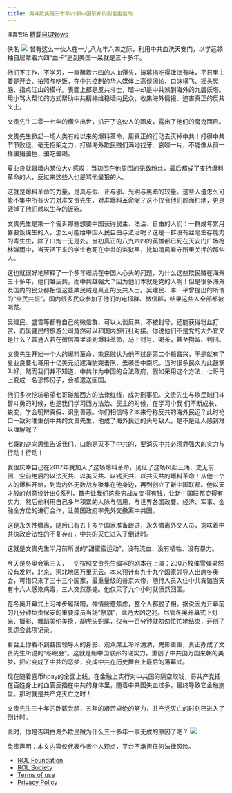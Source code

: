 ```yaml
---
title: 海外欺民贼三十年vs新中国联邦的甜蜜蜜运动
---
```

`澳喜农场` [轉載自GNews](https://gnews.org/zh-hans/1968156/)

佚名
![](https://assets.gnews.org/wp-content/uploads/2022/02/image1-22.png)
曾有这么一伙人在一九八九年六四之际，利用中共血洗天安门，以学运领袖自居拿着六四“血卡”逃到美国一呆就是三十多年。

他们不工作、不学习，一直蘸着六四的人血馒头，搞募捐吃得津津有味，平日里主要是开会、拍照与吃饭，在中共控制的华人媒体上高谈阔论、口沫横飞、摇头晃脑、指点江山的模样。表面上都是反共斗士，暗中却是中共派到海外的九层妖塔。用小骂大帮忙的方式帮助中共精神维稳墙内民众，收集海外情报、迫害真正的反共义士。

文贵先生二零一七年的横空出世，扒开了这伙人的画皮，露出了他们的魔鬼面目。

文贵先生掀起一场人类有始以来的爆料革命，用真正的行动去灭掉中共！打得中共节节败退、毫无招架之力，打得海外欺民贼们满地找牙、哀嚎一片，不能像从前一样骗捐骗色，骗吃骗喝。

夏业良就跟墙内某位大v 感叹：当初围在他周围的无数粉丝，最后都成了支持爆料革命的人，反过来这些人也是骂他最狠的人。

这就是爆料革命的力量，是真与假、正与邪、光明与黑暗的较量。这些人渣怎么可能不集中所有火力对准文贵先生，对准爆料革命呢？这不仅令他们颜面扫地，更是砸掉了他们赖以生存的饭碗。

文贵先生是第一个告诉那些想要中国获得民主、法治、自由的人们：一群成年累月靠要饭谋生的人，怎么可能给中国人民自由与法治呢？这是一群没有丝毫生存能力的寄生虫，除了口炮一无是处。当初真正的八九六四的英雄都已死在天安门广场枪林弹雨中，当天活下来的学生也死在中共的监狱里，比如清风看守所里关押的那些人。

这也就很好地解释了一个多年缠绕在中国人心头的问题，为什么这些欺民贼在海外三十多年，他们越反共，而中共越强大？因为他们本就是党的人啊！但是很多海外及国内的民众都相信这些欺民贼是真正的反共人士。吴建民、李一平曾提出的所谓的“全民共振”，国内很多民众参加了他们的电报群、微信群，结果这些人全部都被喝茶。

吴建民、盛雪等都有自己的微信群，可以大谈反共，不被封号，还能获得粉丝打赏，而吴健民的旅游公司竟然可以和国内旅行社对接。你说他们不是党的大外宣又是什么？普通人若在微信群里谈到爆料革命，马上封号、喝茶，甚至拘留、判刑。

文贵先生开始一个人的爆料革命，欺民贼认为他不过是第二个赖昌兴，于是就有了夏业良要七哥用十亿美元组建海豹突击队，去袭击中南坑。当时很多民众为此鼓掌叫好，然而我们并不知道，中共作为中国的合法政府，假如采用这个方法，七哥马上变成一名恐怖份子，会被遣送回国。

他们多次挖坑希望七哥碰触西方的法律红线，成为刑事犯。文贵先生与欺民贼们斗智斗勇的时候，也是我们学习西方法治、民主的时候，在学习中我 们不断成长、蜕变，学会明辨真假、识别善恶。你们相信吗？本来号称反共的海外民运？此时枪口一致对准重创中共的文贵先生，他成了海外民运的头号敌人，是不是让人感到难以理解呢？

七哥的逆向思维告诉我们，口炮是灭不了中共的，要消灭中共必须靠强大的实力与行动！行动！

我很庆幸自己在2017年就加入了这场爆料革命，见证了这场风起云涌、史无前例、空前绝后的以法灭共、以美灭共、以钱灭共、以共灭共的爆料革命！从他一个人的爆料开始，到海内外无数战友聚集在他身边，再到创立了新中国联邦。他以天才般的创意设计出G系列，首先让我们这些穷战友变得有钱，让新中国联邦变得有实力，然后他利用自己多年积累的人脉与信用，与世界各国政要、经济、军事、金融全方位的进行合作，让美国政府率先外交撤离中共国。

这是永久性撤离，随后已有五十多个国家准备跟进，永久撤离外交人员，意味着中共执政合法性的不复存在，中共的灭亡进入了倒计时。

这就是文贵先生半月前所说的“甜蜜蜜运动”，没有流血、没有牺牲、没有暴力。

今天是冬奥会第三天，一切按照文贵先生编写的剧本在上演：230万枚催雪弹果然没有发射，北京、河北地区万里无云。本来预计有九十九个国家领导人出席冬奥会，可惜只来了三十三个国家，最重量级的普京大帝，随行人员入住中共宾馆当天有十六人感染病毒，三人突然暴毙。他仅呆了九个小时就愤然回国。

在冬奥开幕式上习神步履蹒跚，神情疲惫焦虑，整个人都脱了相。据说因为开幕前的几分钟负责保安的重要成员当场“祭旗”，此乃大凶之兆。尽管冬奥开幕式上灯光、摄影、舞蹈美伦美换，却虎头蛇尾，仅有一百分钟就匆匆忙忙地结束，开创了奥运会此项记录。

看台上你看不到各国领导人的身影、观众席上冷冷清清，鬼影重重，真正办成了文贵先生所说的“冬眠会”。这就是新中国联邦的硬实力，重创了中共国万国来朝的美梦，把它变成了中共的恶梦，变成中共在历史舞台上最后的落幕式。

现在随着喜币hpay的全面上线，在金融上实行对中共国的隔空取钱，将共产党插在百姓身上的血管反插在中共的身体里，随着中共国失血过多，最终导致它金融崩盘。那时就是共产党灭亡之时！

文贵先生三十年的卧薪尝胆，五年的艰苦卓绝的努力，共产党灭亡的时刻已进入了倒计时。

此时，你是否明白海外欺民贼为什么三十多年一事无成的原因了吧？
![](https://assets.gnews.org/wp-content/uploads/2022/02/%E6%BE%B3%E5%96%9C%E5%9B%BE%E6%A0%872-1.jpg)
 

免责声明：本文内容仅代表作者个人观点，平台不承担任何法律风险。

- [ROL Foundation](https://rolfoundation.org/)
- [ROL Society](https://rolsociety.org/)
- [Terms of use](https://gnews.org/terms-of-use-3/)
- [Privacy Policy](https://gnews.org/privacy-policy/)
